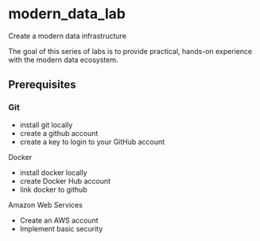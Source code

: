 # modern_data_lab
Create a modern data infrastructure

The goal of this series of labs is to provide practical, hands-on experience with the modern data ecosystem.

## Prerequisites
### Git
 - install git locally
 - create a github account
 - create a key to login to your GitHub account

Docker
 - install docker locally
 - create Docker Hub account
 - link docker to github

Amazon Web Services
 - Create an AWS account
 - Implement basic security   
  

